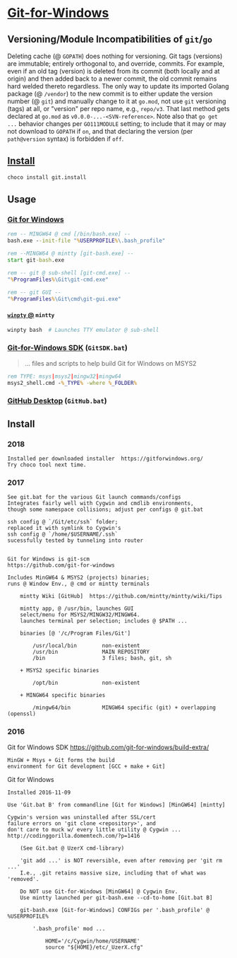 # [Git-for-Windows](https://gitforwindows.org/ "GitForWindows.org") 

## Versioning/Module Incompatibilities of `git`/`go`

Deleting cache (@ `GOPATH`) does nothing for versioning. Git tags (versions) are immutable; entirely orthogonal to, and override, commits. For example, even if an old tag (version) is deleted from its commit (both locally and at origin) and then added back to a newer commit, the old commit remains hard welded thereto regardless. The only way to update its imported Golang package (@ `/vendor`) to the new commit is to either update the version number (@ `git`) and manually change to it at `go.mod`, not use `git` versioning (tags) at all, or "version" per repo name, e.g., `repo/v3`. That last method gets declared at `go.mod` as `v0.0.0-...-<SVN-reference>`. Note also that `go get ...` behavior changes per `GO111MODULE` setting; to include that it may or may not download to `GOPATH` if `on`, and that declaring the version (per `path@version` syntax) is forbidden if `off`.


## [Install](https://chocolatey.org/packages?q=git&moderatorQueue=&moderationStatus=all-statuses&prerelease=false&sortOrder=package-download-count "Chocolatey.org/packages") 

```bat
choco install git.install
```

## Usage 

### [Git for Windows](https://gitforwindows.org/)

```bat
rem -- MINGW64 @ cmd [/bin/bash.exe] --
bash.exe --init-file "%USERPROFILE%\.bash_profile" 

rem --MINGW64 @ mintty [git-bash.exe] --
start git-bash.exe 

rem -- git @ sub-shell [git-cmd.exe] --
"%ProgramFiles%\Git\git-cmd.exe" 

rem -- git GUI --
"%ProgramFiles%\Git\cmd\git-gui.exe"
```

#### [`winpty` @](https://github.com/rprichard/winpty "GitHub") `mintty`
```bash
winpty bash  # Launches TTY emulator @ sub-shell
```

### [Git-for-Windows SDK](https://github.com/git-for-windows/build-extra/ "GitHub") (`GitSDK.bat`)
> ... files and scripts to help build Git for Windows on MSYS2
```bat
rem TYPE: msys|msys2|mingw32|mingw64
msys2_shell.cmd -%_TYPE% -where %_FOLDER%
```

### [GitHub Desktop](https://desktop.github.com/) (`GitHub.bat`)

## Install

### 2018 
	Installed per downloaded installer  https://gitforwindows.org/
	Try choco tool next time.


### 2017
	See git.bat for the various Git launch commands/configs 
	Integrates fairly well with Cygwin and cmdlib environments, 
	though some namespace collisions; adjust per configs @ git.bat

	ssh config @ `/Git/etc/ssh` folder; 
	replaced it with symlink to Cygwin's 
	ssh config @ `/home/$USERNAME/.ssh` 
	sucessfully tested by tunneling into router 

 
	Git for Windows is git-scm 
	https://github.com/git-for-windows 

	Includes MinGW64 & MSYS2 (projects) binaries; 
	runs @ Window Env., @ cmd or mintty terminals

		mintty Wiki [GitHub]  https://github.com/mintty/mintty/wiki/Tips

		mintty app, @ /usr/bin, launches GUI 
		select/menu for MSYS2/MINGW32/MINGW64. 
		launches terminal per selection; includes @ $PATH ...
		
		binaries [@ '/c/Program Files/Git']

			/usr/local/bin        non-existent 
			/usr/bin              MAIN REPOSITORY  
			/bin                  3 files; bash, git, sh

		+ MSYS2 specific binaries 

			/opt/bin              non-existent

		+ MINGW64 specific binaries 

			/mingw64/bin          MINGW64 specific (git) + overlapping (openssl)

### 2016
Git for Windows SDK https://github.com/git-for-windows/build-extra/

	MinGW + Msys + Git forms the build 
	environment for Git development [GCC + make + Git]

Git for Windows

	Installed 2016-11-09

	Use 'Git.bat B' from commandline [Git for Windows] [MinGW64] [mintty]

	Cygwin's version was uninstalled after SSL/cert
	failure errors on 'git clone <repository>', and
	don't care to muck w/ every little utility @ Cygwin ...
	http://codinggorilla.domemtech.com/?p=1416
		
		(See Git.bat @ UzerX cmd-library)
		
		'git add ...' is NOT reversible, even after removing per 'git rm ...'
		I.e., .git retains massive size, including that of what was 'removed'.
		
		Do NOT use Git-for-Windows [MinGW64] @ Cygwin Env.
		Use mintty launched per git-bash.exe --cd-to-home [Git.bat B]
		
		git-bash.exe [Git-for-Windows] CONFIGs per '.bash_profile' @ %USERPROFILE% 
		
			'.bash_profile' mod ...

				HOME='/c/Cygwin/home/USERNAME'
				source "${HOME}/etc/_UzerX.cfg"